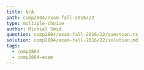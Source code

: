 ```yaml
---
title: N/A
path: comp2804/exam-fall-2016/22
type: multiple-choice
author: Michiel Smid
question: comp2804/exam-fall-2016/22/question.ts
solution: comp2804/exam-fall-2016/22/solution.md
tags:
  - comp2804
  - comp2804-exam
---
```

